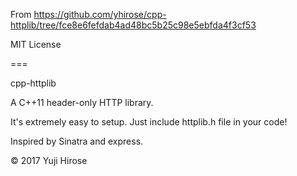 From https://github.com/yhirose/cpp-httplib/tree/fce8e6fefdab4ad48bc5b25c98e5ebfda4f3cf53

MIT License

===

cpp-httplib

A C++11 header-only HTTP library.

It's extremely easy to setup. Just include httplib.h file in your code!

Inspired by Sinatra and express.

© 2017 Yuji Hirose
